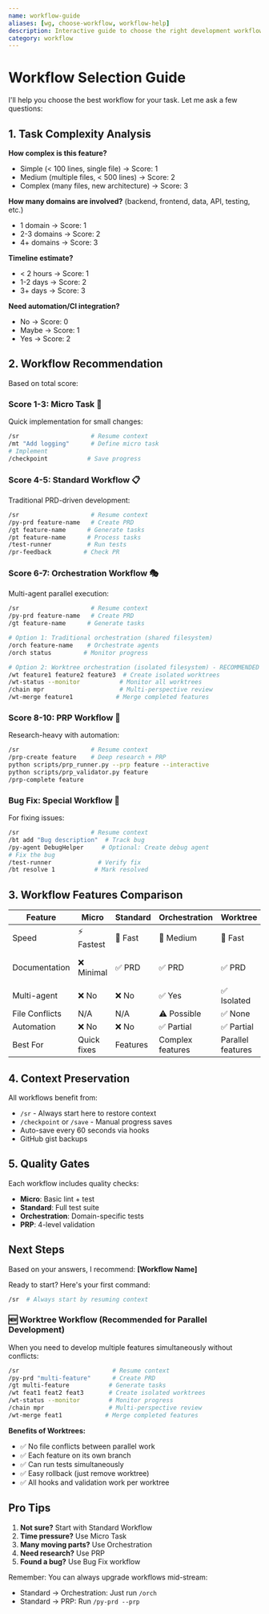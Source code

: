 ```yaml
---
name: workflow-guide
aliases: [wg, choose-workflow, workflow-help]
description: Interactive guide to choose the right development workflow
category: workflow
---
```


# Workflow Selection Guide

I'll help you choose the best workflow for your task. Let me ask a few questions:

## 1. Task Complexity Analysis

**How complex is this feature?**
- Simple (< 100 lines, single file) → Score: 1
- Medium (multiple files, < 500 lines) → Score: 2  
- Complex (many files, new architecture) → Score: 3

**How many domains are involved?**
(backend, frontend, data, API, testing, etc.)
- 1 domain → Score: 1
- 2-3 domains → Score: 2
- 4+ domains → Score: 3

**Timeline estimate?**
- < 2 hours → Score: 1
- 1-2 days → Score: 2
- 3+ days → Score: 3

**Need automation/CI integration?**
- No → Score: 0
- Maybe → Score: 1
- Yes → Score: 2

## 2. Workflow Recommendation

Based on total score:

### Score 1-3: Micro Task 🚀
Quick implementation for small changes:
```bash
/sr                    # Resume context
/mt "Add logging"      # Define micro task
# Implement
/checkpoint           # Save progress
```

### Score 4-5: Standard Workflow 📋
Traditional PRD-driven development:
```bash
/sr                    # Resume context
/py-prd feature-name   # Create PRD
/gt feature-name      # Generate tasks
/pt feature-name      # Process tasks
/test-runner          # Run tests
/pr-feedback         # Check PR
```

### Score 6-7: Orchestration Workflow 🎭
Multi-agent parallel execution:
```bash
/sr                    # Resume context
/py-prd feature-name   # Create PRD
/gt feature-name      # Generate tasks

# Option 1: Traditional orchestration (shared filesystem)
/orch feature-name    # Orchestrate agents
/orch status         # Monitor progress

# Option 2: Worktree orchestration (isolated filesystem) - RECOMMENDED
/wt feature1 feature2 feature3  # Create isolated worktrees
/wt-status --monitor           # Monitor all worktrees
/chain mpr                     # Multi-perspective review
/wt-merge feature1            # Merge completed features
```

### Score 8-10: PRP Workflow 🔬
Research-heavy with automation:
```bash
/sr                    # Resume context
/prp-create feature    # Deep research + PRP
python scripts/prp_runner.py --prp feature --interactive
python scripts/prp_validator.py feature
/prp-complete feature
```

### Bug Fix: Special Workflow 🐛
For fixing issues:
```bash
/sr                    # Resume context
/bt add "Bug description"  # Track bug
/py-agent DebugHelper     # Optional: Create debug agent
# Fix the bug
/test-runner             # Verify fix
/bt resolve 1           # Mark resolved
```

## 3. Workflow Features Comparison

| Feature | Micro | Standard | Orchestration | Worktree | PRP |
|---------|-------|----------|---------------|----------|-----|
| Speed | ⚡ Fastest | 🏃 Fast | 🚶 Medium | 🏃 Fast | 🐢 Thorough |
| Documentation | ❌ Minimal | ✅ PRD | ✅ PRD | ✅ PRD | ✅✅ Enhanced PRD |
| Multi-agent | ❌ No | ❌ No | ✅ Yes | ✅ Isolated | ✅ Optional |
| File Conflicts | N/A | N/A | ⚠️ Possible | ✅ None | ✅ None |
| Automation | ❌ No | ❌ No | ✅ Partial | ✅ Partial | ✅✅ Full |
| Best For | Quick fixes | Features | Complex features | Parallel features | Research-heavy |

## 4. Context Preservation

All workflows benefit from:
- `/sr` - Always start here to restore context
- `/checkpoint` or `/save` - Manual progress saves
- Auto-save every 60 seconds via hooks
- GitHub gist backups

## 5. Quality Gates

Each workflow includes quality checks:
- **Micro**: Basic lint + test
- **Standard**: Full test suite
- **Orchestration**: Domain-specific tests
- **PRP**: 4-level validation

## Next Steps

Based on your answers, I recommend: **[Workflow Name]**

Ready to start? Here's your first command:
```bash
/sr  # Always start by resuming context
```

### 🆕 Worktree Workflow (Recommended for Parallel Development)
When you need to develop multiple features simultaneously without conflicts:
```bash
/sr                          # Resume context
/py-prd "multi-feature"      # Create PRD
/gt multi-feature           # Generate tasks
/wt feat1 feat2 feat3       # Create isolated worktrees
/wt-status --monitor        # Monitor progress
/chain mpr                  # Multi-perspective review
/wt-merge feat1            # Merge completed features
```

**Benefits of Worktrees:**
- ✅ No file conflicts between parallel work
- ✅ Each feature on its own branch
- ✅ Can run tests simultaneously
- ✅ Easy rollback (just remove worktree)
- ✅ All hooks and validation work per worktree

## Pro Tips

1. **Not sure?** Start with Standard Workflow
2. **Time pressure?** Use Micro Task
3. **Many moving parts?** Use Orchestration
4. **Need research?** Use PRP
5. **Found a bug?** Use Bug Fix workflow

Remember: You can always upgrade workflows mid-stream:
- Standard → Orchestration: Just run `/orch`
- Standard → PRP: Run `/py-prd --prp`
